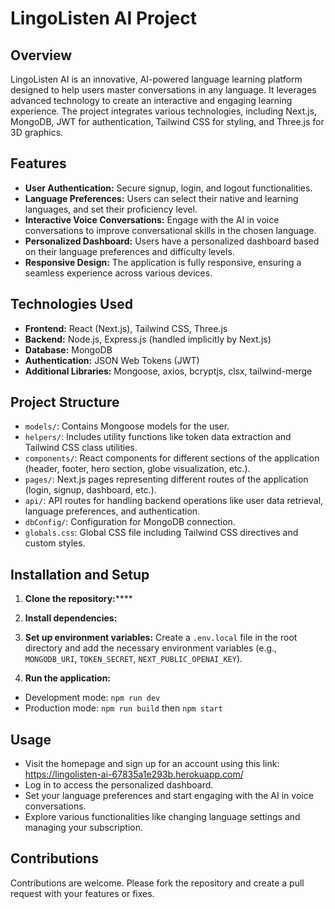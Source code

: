 # LingoListen AI Project

## Overview

LingoListen AI is an innovative, AI-powered language learning platform designed to help users master conversations in any language. It leverages advanced technology to create an interactive and engaging learning experience. The project integrates various technologies, including Next.js, MongoDB, JWT for authentication, Tailwind CSS for styling, and Three.js for 3D graphics.

## Features

- **User Authentication:** Secure signup, login, and logout functionalities.
- **Language Preferences:** Users can select their native and learning languages, and set their proficiency level.
- **Interactive Voice Conversations:** Engage with the AI in voice conversations to improve conversational skills in the chosen language.
- **Personalized Dashboard:** Users have a personalized dashboard based on their language preferences and difficulty levels.
- **Responsive Design:** The application is fully responsive, ensuring a seamless experience across various devices.

## Technologies Used

- **Frontend:** React (Next.js), Tailwind CSS, Three.js
- **Backend:** Node.js, Express.js (handled implicitly by Next.js)
- **Database:** MongoDB
- **Authentication:** JSON Web Tokens (JWT)
- **Additional Libraries:** Mongoose, axios, bcryptjs, clsx, tailwind-merge

## Project Structure

- `models/`: Contains Mongoose models for the user.
- `helpers/`: Includes utility functions like token data extraction and Tailwind CSS class utilities.
- `components/`: React components for different sections of the application (header, footer, hero section, globe visualization, etc.).
- `pages/`: Next.js pages representing different routes of the application (login, signup, dashboard, etc.).
- `api/`: API routes for handling backend operations like user data retrieval, language preferences, and authentication.
- `dbConfig/`: Configuration for MongoDB connection.
- `globals.css`: Global CSS file including Tailwind CSS directives and custom styles.

## Installation and Setup

1. **Clone the repository:******
2. **Install dependencies:**
3. **Set up environment variables:**
Create a `.env.local` file in the root directory and add the necessary environment variables (e.g., `MONGODB_URI`, `TOKEN_SECRET`, `NEXT_PUBLIC_OPENAI_KEY`).

4. **Run the application:**
- Development mode: `npm run dev`
- Production mode: `npm run build` then `npm start`

## Usage

- Visit the homepage and sign up for an account using this link:  https://lingolisten-ai-67835a1e293b.herokuapp.com/
- Log in to access the personalized dashboard.
- Set your language preferences and start engaging with the AI in voice conversations.
- Explore various functionalities like changing language settings and managing your subscription.

## Contributions

Contributions are welcome. Please fork the repository and create a pull request with your features or fixes.
